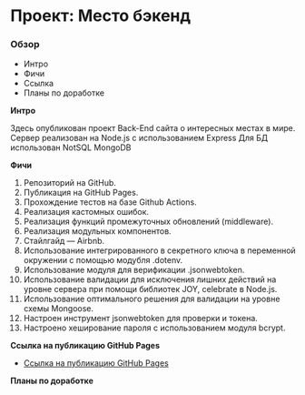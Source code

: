 # Проект: Место бэкенд

### Обзор
* Интро
* Фичи
* Ссылка
* Планы по доработке

**Интро**

Здесь опубликован проект Back-End сайта о интересных местах в мире.
Сервер реализован на Node.js с использованием Express
Для БД использован NotSQL MongoDB

**Фичи**

1. Репозиторий на GitHub.
2. Публикация на GitHub Pages.
3. Прохождение тестов на базе Github Actions.
4. Реализация кастомных ошибок.
5. Реализация функций промежуточных обновлений (middleware).
6. Реализация модульных компонентов.
7. Cтайлгайд — Airbnb.
8. Использование интегрированного в секретного ключа в переменной окружении с помощью модубля .dotenv.
9. Использование модуля для верификации .jsonwebtoken.
10. Использование валидации для исключения лишних действий на уровне сервера при помощи библиотек JOY, celebrate в Node.js.
11. Использование оптимального решения для валидации на уровне схемы Mongoose.
12. Настроен инструмент jsonwebtoken для проверки и токена.
13. Настроено хеширование пароля с использованием модуля bcrypt.

**Ссылка на публикацию GitHub Pages**

* [Ссылка на публикацию GitHub Pages](https://atadrakula.github.io/express-mesto-gha/)

**Планы по доработке**
